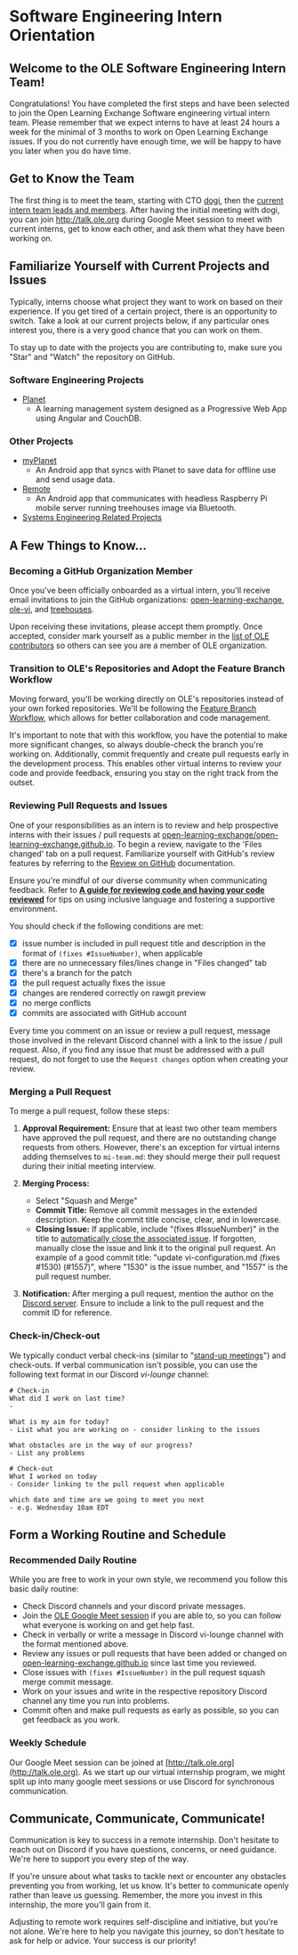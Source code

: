 # Software Engineering Intern Orientation

## Welcome to the OLE Software Engineering Intern Team!

Congratulations! You have completed the first steps and have been selected to join the Open Learning Exchange Software engineering virtual intern team. Please remember that we expect interns to have at least 24 hours a week for the minimal of 3 months to work on Open Learning Exchange issues. If you do not currently have enough time, we will be happy to have you later when you do have time.

## Get to Know the Team

The first thing is to meet the team, starting with CTO [dogi](https://github.com/dogi), then the [current intern team leads and members](#!./pages/vi/vi-team.md). After having the initial meeting with dogi, you can join <http://talk.ole.org> during Google Meet session to meet with current interns, get to know each other, and ask them what they have been working on.

## Familiarize Yourself with Current Projects and Issues

Typically, interns choose what project they want to work on based on their experience. If you get tired of a certain project, there is an opportunity to switch. Take a look at our current projects below, if any particular ones interest you, there is a very good chance that you can work on them.

To stay up to date with the projects you are contributing to, make sure you "Star" and "Watch" the repository on GitHub.

### Software Engineering Projects

- [Planet](https://github.com/open-learning-exchange/planet)
  - A learning management system designed as a Progressive Web App using Angular and CouchDB.

### Other Projects

- [myPlanet](https://github.com/open-learning-exchange/myplanet)
  - An Android app that syncs with Planet to save data for offline use and send usage data.
- [Remote](https://github.com/treehouses/remote/)
  - An Android app that communicates with headless Raspberry Pi mobile server running treehouses image via Bluetooth.
- [Systems Engineering Related Projects](https://treehouses.io/#!./pages/vi/orientation.md#Familiarize_Yourself_with_Current_Projects_and_Issues)

## A Few Things to Know...

### Becoming a GitHub Organization Member

Once you've been officially onboarded as a virtual intern, you'll receive email invitations to join the GitHub organizations: [open-learning-exchange](https://github.com/open-learning-exchange), [ole-vi](https://github.com/ole-vi), and [treehouses](https://github.com/treehouses).

Upon receiving these invitations, please accept them promptly. Once accepted, consider mark yourself as a public member in the [list of OLE contributors](https://github.com/orgs/open-learning-exchange/people) so others can see you are a member of OLE organization.

### Transition to OLE's Repositories and Adopt the Feature Branch Workflow

Moving forward, you'll be working directly on OLE's repositories instead of your own forked repositories. We'll be following the [Feature Branch Workflow](https://www.atlassian.com/git/tutorials/comparing-workflows/feature-branch-workflow), which allows for better collaboration and code management.

It's important to note that with this workflow, you have the potential to make more significant changes, so always double-check the branch you're working on. Additionally, commit frequently and create pull requests early in the development process. This enables other virtual interns to review your code and provide feedback, ensuring you stay on the right track from the outset.

### Reviewing Pull Requests and Issues

One of your responsibilities as an intern is to review and help prospective interns with their issues / pull requests at [open-learning-exchange/open-learning-exchange.github.io](https://github.com/open-learning-exchange/open-learning-exchange.github.io). To begin a review, navigate to the 'Files changed' tab on a pull request. Familiarize yourself with GitHub's review features by referring to the [Review on GitHub](https://docs.github.com/en/pull-requests/collaborating-with-pull-requests/reviewing-changes-in-pull-requests/about-pull-request-reviews) documentation.

Ensure you're mindful of our diverse community when communicating feedback. Refer to [**A guide for reviewing code and having your code reviewed**](https://github.com/thoughtbot/guides/tree/main/code-review#code-review) for tips on using inclusive language and fostering a supportive environment.

You should check if the following conditions are met:

- [x] issue number is included in pull request title and description in the format of `(fixes #IssueNumber)`, when applicable
- [x] there are no unnecessary files/lines change in "Files changed" tab
- [x] there's a branch for the patch
- [x] the pull request actually fixes the issue
- [x] changes are rendered correctly on rawgit preview
- [x] no merge conflicts
- [x] commits are associated with GitHub account

Every time you comment on an issue or review a pull request, message those involved in the relevant Discord channel with a link to the issue / pull request. Also, if you find any issue that must be addressed with a pull request, do not forget to use the `Request changes` option when creating your review.

### Merging a Pull Request

To merge a pull request, follow these steps:

1. **Approval Requirement:** Ensure that at least two other team members have approved the pull request, and there are no outstanding change requests from others. However, there's an exception for virtual interns adding themselves to `mi-team.md`: they should merge their pull request during their initial meeting interview.

2. **Merging Process:**
   - Select "Squash and Merge"
   - **Commit Title:** Remove all commit messages in the extended description. Keep the commit title concise, clear, and in lowercase.
   - **Closing Issue:** If applicable, include "(fixes #IssueNumber)" in the title to [automatically close the associated issue](https://docs.github.com/en/issues/tracking-your-work-with-issues/linking-a-pull-request-to-an-issue#linking-a-pull-request-to-an-issue-using-a-keyword). If forgotten, manually close the issue and link it to the original pull request. An example of a good commit title: "update vi-configuration.md (fixes #1530) (#1557)", where "1530" is the issue number, and "1557" is the pull request number.

3. **Notification:** After merging a pull request, mention the author on the [Discord server](https://discord.gg/mtgGD4EnYW). Ensure to include a link to the pull request and the commit ID for reference.

### Check-in/Check-out

We typically conduct verbal check-ins (similar to "[stand-up meetings](https://en.wikipedia.org/wiki/Stand-up_meeting)") and check-outs. If verbal communication isn't possible, you can use the following text format in our Discord *vi-lounge* channel:

```
# Check-in
What did I work on last time?
-

What is my aim for today?
- List what you are working on - consider linking to the issues

What obstacles are in the way of our progress?
- List any problems
```

```
# Check-out
What I worked on today
- Consider linking to the pull request when applicable

which date and time are we going to meet you next
- e.g. Wednesday 10am EDT
```

## Form a Working Routine and Schedule

### Recommended Daily Routine

While you are free to work in your own style, we recommend you follow this basic daily routine:

- Check Discord channels and your discord private messages.
- Join the [OLE Google Meet session](http://talk.ole.org) if you are able to, so you can follow what everyone is working on and get help fast.
- Check in verbally or write a message in Discord vi-lounge channel with the format mentioned above.
- Review any issues or pull requests that have been added or changed on [open-learning-exchange.github.io](https://github.com/open-learning-exchange/open-learning-exchange.github.io) since last time you reviewed.
- Close issues with `(fixes #IssueNumber)` in the pull request squash merge commit message.
- Work on your issues and write in the respective repository Discord channel any time you run into problems.
- Commit often and make pull requests as early as possible, so you can get feedback as you work.

### Weekly Schedule

Our Google Meet session can be joined at [http://talk.ole.org](http://talk.ole.org). As we start up our virtual internship program, we might split up into many google meet sessions or use Discord for synchronous communication.

## Communicate, Communicate, Communicate!

Communication is key to success in a remote internship. Don't hesitate to reach out on Discord if you have questions, concerns, or need guidance. We're here to support you every step of the way.

If you're unsure about what tasks to tackle next or encounter any obstacles preventing you from working, let us know. It's better to communicate openly rather than leave us guessing. Remember, the more you invest in this internship, the more you'll gain from it.

Adjusting to remote work requires self-discipline and initiative, but you're not alone. We're here to help you navigate this journey, so don't hesitate to ask for help or advice. Your success is our priority!
